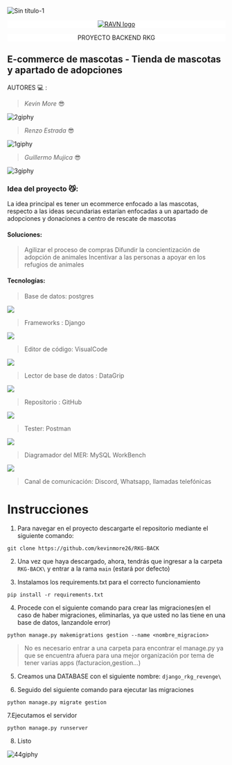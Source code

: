 
![Sin título-1](https://user-images.githubusercontent.com/84250823/139501999-35b1a740-1975-45af-813c-72653f564bcf.jpg)

 
 <p align="center" style="background-color:white">
 <a href="![logo](https://user-images.githubusercontent.com/84250823/136850833-c994078c-cea3-40b7-b725-9f794ea3e130.jpg)" rel="noopener">
 <img src="https://user-images.githubusercontent.com/84250823/136850833-c994078c-cea3-40b7-b725-9f794ea3e130.jpg" alt="RAVN logo"></a>
</p>

<p align="center" style="background-color:white; font-size:"40px"> PROYECTO BACKEND RKG </p>
 
## E-commerce de mascotas - Tienda de mascotas y apartado de adopciones
 
AUTORES 💻 :

>  _Kevin More_ 😎
                                                                 
![2giphy](https://user-images.githubusercontent.com/84250823/139501774-37575b6b-0578-46cd-9cdd-c2fbfe4f240d.gif)

>  _Renzo Estrada_ 😎

![1giphy](https://user-images.githubusercontent.com/84250823/139501690-52b857e9-6c00-4fac-b215-54c64cce4c83.gif)
 
>  _Guillermo Mujica_ 😎
                                                                 
![3giphy](https://user-images.githubusercontent.com/84250823/139501883-e5778b5c-e810-43f4-9709-5e4bec168582.gif)

### Idea del proyecto 😼:
La idea principal es tener un ecommerce enfocado a las
mascotas, respecto a las ideas secundarias estarían enfocadas a un apartado de adopciones y donaciones a centro de rescate de mascotas

#### Soluciones:
> Agilizar el proceso de compras
> Difundir la concientización de adopción de animales
> Incentivar a las personas a apoyar en los refugios de animales

#### Tecnologías:
>Base de datos: postgres
<img src="https://img.icons8.com/color/48/000000/postgreesql.png"/>
                                                                 
>Frameworks : Django
<img src="https://img.icons8.com/color/48/000000/django.png"/>
                                                            
>Editor de código: VisualCode
<img src="https://img.icons8.com/color/48/000000/visual-studio-code-2019.png"/>
                                                                             
>Lector de base de datos : DataGrip
<img src="https://img.icons8.com/color/48/000000/pixel-cat.png"/>
                                                                                                                                                       
>Repositorio : GitHub
<img src="https://img.icons8.com/color-glass/48/000000/github.png"/>
                                                                  
>Tester: Postman
<img src="https://img.icons8.com/dusk/64/000000/postman-api.png"/>
                                                                
>Diagramador del MER: MySQL WorkBench
<img src="https://img.icons8.com/color/48/000000/mysql-logo.png"/>
                                                                
>Canal de comunicación: Discord, Whatsapp, llamadas telefónicas
>
# Instrucciones

1. Para navegar en el proyecto descargarte el repositorio mediante el siguiente comando:

```
git clone https://github.com/kevinmore26/RKG-BACK
```

2. Una vez que haya descargado, ahora, tendrás que ingresar a la carpeta `RKG-BACK\` y  entrar a la rama `main` (estará por defecto)

3. Instalamos los requirements.txt para el correcto funcionamiento
```
pip install -r requirements.txt
```

4. Procede con el siguiente comando para crear las migraciones(en el caso de haber migraciones, eliminarlas, ya que usted no las tiene en una base de datos, lanzandole error)
```
python manage.py makemigrations gestion --name <nombre_migracion>
```

>  No es necesario entrar a una carpeta para encontrar el manage.py ya que se encuentra afuera para una mejor organización por tema de tener varias apps (facturacion,gestion...)

5. Creamos una DATABASE con el siguiente nombre: `django_rkg_revenge\`

6. Seguido del siguiente comando para ejecutar las migraciones
```
python manage.py migrate gestion
```
7.Ejecutamos el servidor 
```
python manage.py runserver
```
8. Listo

![44giphy](https://user-images.githubusercontent.com/84250823/139502617-6d5c9d7c-0243-4641-9e72-c56318cf561d.gif)



